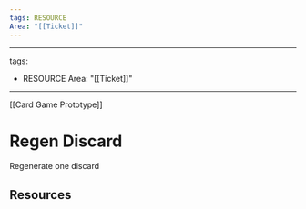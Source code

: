 ```yaml
---
tags: RESOURCE
Area: "[[Ticket]]"
---
```

---
tags:
  - RESOURCE
Area: "[[Ticket]]"
---
[[Card Game Prototype]]
# Regen Discard
Regenerate one discard

## Resources
